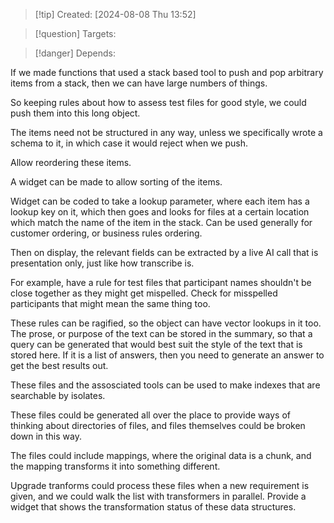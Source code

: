 
>[!tip] Created: [2024-08-08 Thu 13:52]

>[!question] Targets: 

>[!danger] Depends: 

If we made functions that used a stack based tool to push and pop arbitrary items from a stack, then we can have large numbers of things.

So keeping rules about how to assess test files for good style, we could push them into this long object.

The items need not be structured in any way, unless we specifically wrote a schema to it, in which case it would reject when we push.

Allow reordering these items.

A widget can be made to allow sorting of the items.

Widget can be coded to take a lookup parameter, where each item has a lookup key on it, which then goes and looks for files at a certain location which match the name of the item in the stack.
Can be used generally for customer ordering, or business rules ordering.

Then on display, the relevant fields can be extracted by a live AI call that is presentation only, just like how transcribe is.

For example, have a rule for test files that participant names shouldn't be close together as they might get mispelled.
Check for misspelled participants that might mean the same thing too.

These rules can be ragified, so the object can have vector lookups in it too.
The prose, or purpose of the text can be stored in the summary, so that a query can be generated that would best suit the style of the text that is stored here.  If it is a list of answers, then you need to generate an answer to get the best results out.

These files and the assosciated tools can be used to make indexes that are searchable by isolates.

These files could be generated all over the place to provide ways of thinking about directories of files, and files themselves could be broken down in this way.

The files could include mappings, where the original data is a chunk, and the mapping transforms it into something different.

Upgrade tranforms could process these files when a new requirement is given, and we could walk the list with transformers in parallel.  Provide a widget that shows the transformation status of these data structures.